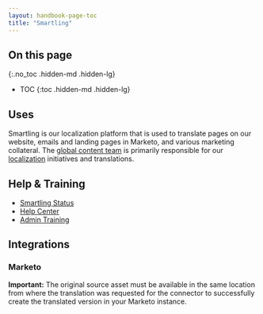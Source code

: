 ```yaml
---
layout: handbook-page-toc
title: "Smartling"
---
```


## On this page
{:.no_toc .hidden-md .hidden-lg}

- TOC
{:toc .hidden-md .hidden-lg}

## Uses

Smartling is our localization platform that is used to translate pages on our website, emails and landing pages in Marketo, and various marketing collateral. The [global content team](https://about.gitlab.com/handbook/marketing/growth-marketing/content/) is primarily responsible for our [localization](https://about.gitlab.com/handbook/marketing/localization/) initiatives and translations. 

## Help & Training

- [Smartling Status](https://status.smartling.com/)
- [Help Center](https://help.smartling.com/hc/en-us)
- [Admin Training](https://drive.google.com/file/d/1YnAKI8_BLZt7c_kGpjsjS5q0FcBmHyc5/view?usp=sharing)

## Integrations

### Marketo

**Important:** The original source asset must be available in the same location from where the translation was requested for the connector to successfully create the translated version in your Marketo instance.

